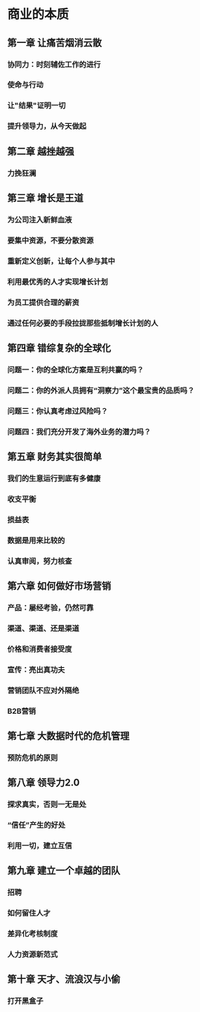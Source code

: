 # 商业的本质

## 第一章 让痛苦烟消云散

### 协同力：时刻辅佐工作的进行

### 使命与行动

### 让"结果"证明一切

### 提升领导力，从今天做起

## 第二章 越挫越强

### 力挽狂澜

## 第三章 增长是王道

### 为公司注入新鲜血液

### 要集中资源，不要分散资源

### 重新定义创新，让每个人参与其中

### 利用最优秀的人才实现增长计划

### 为员工提供合理的薪资

### 通过任何必要的手段拉拢那些抵制增长计划的人

## 第四章 错综复杂的全球化

### 问题一：你的全球化方案是互利共赢的吗？

### 问题二：你的外派人员拥有“洞察力”这个最宝贵的品质吗？

### 问题三：你认真考虑过风险吗？

### 问题四：我们充分开发了海外业务的潜力吗？

## 第五章 财务其实很简单

### 我们的生意运行到底有多健康

### 收支平衡

### 损益表

### 数据是用来比较的

### 认真审阅，努力核查

## 第六章 如何做好市场营销

### 产品：屡经考验，仍然可靠

### 渠道、渠道、还是渠道

### 价格和消费者接受度

### 宣传：亮出真功夫

### 营销团队不应对外隔绝

### B2B营销

## 第七章 大数据时代的危机管理

### 预防危机的原则

## 第八章 领导力2.0

### 探求真实，否则一无是处

### “信任”产生的好处

### 利用一切，建立互信

## 第九章 建立一个卓越的团队

### 招聘

### 如何留住人才

### 差异化考核制度

### 人力资源新范式

## 第十章 天才、流浪汉与小偷

### 打开黑盒子
